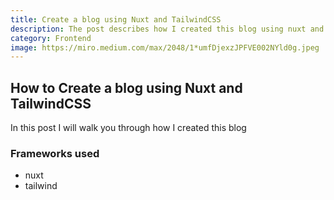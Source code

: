 ```yaml
---
title: Create a blog using Nuxt and TailwindCSS
description: The post describes how I created this blog using nuxt and tailwind css. 
category: Frontend
image: https://miro.medium.com/max/2048/1*umfDjexzJPFVE002NYld0g.jpeg
---
```


## How to Create a blog using Nuxt and TailwindCSS
In this post I will walk you through how I created this blog 

### Frameworks used 
- nuxt
- tailwind
